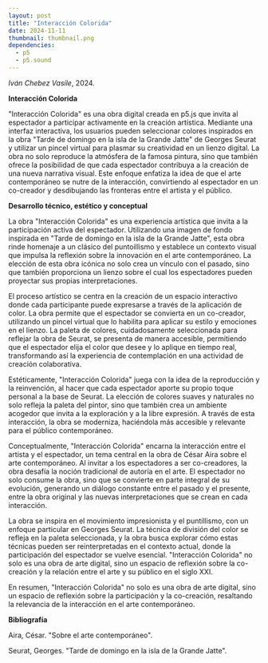 ```yaml
---
layout: post
title: "Interacción Colorida"
date: 2024-11-11
thumbnail: thumbnail.png
dependencies:
  - p5
  - p5.sound
---
```


<div id="div-sketch">
  <script type="text/javascript" src="sketch.js"></script>
</div>

_Iván Chebez Vasile_, 2024.

**Interacción Colorida**

"Interacción Colorida" es una obra digital creada en p5.js que invita al espectador a participar activamente en la creación artística. Mediante una interfaz interactiva, los usuarios pueden seleccionar colores inspirados en la obra "Tarde de domingo en la isla de la Grande Jatte" de Georges Seurat y utilizar un pincel virtual para plasmar su creatividad en un lienzo digital. La obra no solo reproduce la atmósfera de la famosa pintura, sino que también ofrece la posibilidad de que cada espectador contribuya a la creación de una nueva narrativa visual. Este enfoque enfatiza la idea de que el arte contemporáneo se nutre de la interacción, convirtiendo al espectador en un co-creador y desdibujando las fronteras entre el artista y el público.

**Desarrollo técnico, estético y conceptual**

 La obra "Interacción Colorida" es una experiencia artística que invita a la participación activa del espectador. Utilizando una imagen de fondo inspirada en "Tarde de domingo en la isla de la Grande Jatte", esta obra rinde homenaje a un clásico del puntoillismo y establece un contexto visual que impulsa la reflexión sobre la innovación en el arte contemporáneo. La elección de esta obra icónica no solo crea un vínculo con el pasado, sino que también proporciona un lienzo sobre el cual los espectadores pueden proyectar sus propias interpretaciones. 

El proceso artístico se centra en la creación de un espacio interactivo donde cada participante puede expresarse a través de la aplicación de color. La obra permite que el espectador se convierta en un co-creador, utilizando un pincel virtual que lo habilita para aplicar su estilo y emociones en el lienzo. La paleta de colores, cuidadosamente seleccionada para reflejar la obra de Seurat, se presenta de manera accesible, permitiendo que el espectador elija el color que desee y lo aplique en tiempo real, transformando así la experiencia de contemplación en una actividad de creación colaborativa. 

Estéticamente, "Interacción Colorida" juega con la idea de la reproducción y la reinvención, al hacer que cada espectador aporte su propio toque personal a la base de Seurat. La elección de colores suaves y naturales no solo refleja la paleta del pintor, sino que también crea un ambiente acogedor que invita a la exploración y a la libre expresión. A través de esta interacción, la obra se moderniza, haciéndola más accesible y relevante para el público contemporáneo. 

Conceptualmente, "Interacción Colorida" encarna la interacción entre el artista y el espectador, un tema central en la obra de César Aira sobre el arte contemporáneo. Al invitar a los espectadores a ser co-creadores, la obra desafía la noción tradicional de autoría en el arte. El espectador no solo consume la obra, sino que se convierte en parte integral de su evolución, generando un diálogo constante entre el pasado y el presente, entre la obra original y las nuevas interpretaciones que se crean en cada interacción. 

La obra se inspira en el movimiento impresionista y el puntillismo, con un enfoque particular en Georges Seurat. La técnica de división del color se refleja en la paleta seleccionada, y la obra busca explorar cómo estas técnicas pueden ser reinterpretadas en el contexto actual, donde la participación del espectador se vuelve esencial. "Interacción Colorida" no solo es una obra de arte digital, sino un espacio de reflexión sobre la co-creación y la relación entre el arte y su público en el siglo XXI.

En resumen, "Interacción Colorida" no solo es una obra de arte digital, sino un espacio de reflexión sobre la participación y la co-creación, resaltando la relevancia de la interacción en el arte contemporáneo. 

**Bibliografía**

Aira, César. "Sobre el arte contemporáneo".

Seurat, Georges. "Tarde de domingo en la isla de la Grande Jatte".
